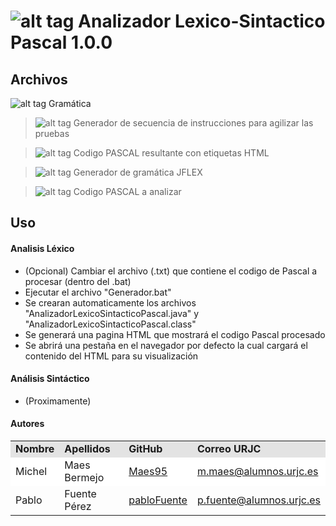 ![alt tag](http://icons.iconarchive.com/icons/fatcow/farm-fresh/32/page-white-code-red-icon.png) Analizador Lexico-Sintactico Pascal  1.0.0 
=========================================
Archivos  
------------------------
![alt tag](http://icons.iconarchive.com/icons/fatcow/farm-fresh/32/flex-icon.png) Gramática 

> ![alt tag](http://icons.iconarchive.com/icons/fatcow/farm-fresh/32/file-extension-bat-icon.png) Generador de secuencia de instrucciones para agilizar las pruebas

> ![alt tag](http://icons.iconarchive.com/icons/fatcow/farm-fresh/32/file-extension-html-icon.png) Codigo PASCAL resultante con etiquetas HTML 

> ![alt tag](http://icons.iconarchive.com/icons/fatcow/farm-fresh/32/file-extension-jar-icon.png) Generador de gramática JFLEX

> ![alt tag](http://icons.iconarchive.com/icons/fatcow/farm-fresh/32/file-extension-txt-icon.png) Codigo PASCAL a analizar

Uso  
------------------------
#### Analisis Léxico
- (Opcional) Cambiar el archivo (.txt) que contiene el codigo de Pascal a procesar (dentro del .bat)
- Ejecutar el archivo "Generador.bat"
- Se crearan automaticamente los archivos "AnalizadorLexicoSintacticoPascal.java" y "AnalizadorLexicoSintacticoPascal.class"
- Se generará una pagina HTML que mostrará el codigo Pascal procesado
- Se abrirá una pestaña en el navegador por defecto la cual cargará el contenido del HTML para su visualización

#### Análisis Sintáctico
- (Proximamente)

#### Autores
<!-- Tabla -->
<table cellspacing="0">
  <tr  style="background-color: #E3E3E3;">
    <td> <b>Nombre</b> </td>
    <td> <b>Apellidos</b> </td>
    <td> <b>GitHub</b> </td>
	  <td> <b>Correo URJC</b> </td>
  </tr>
  <tr style="background-color: #FFFFFF;">
    <td> Michel </td>
    <td> Maes Bermejo </td>
    <td> <a href="https://github.com/Maes95">  Maes95 </a></td>
	  <td> <a href="mailto:m.maes@alumnos.urjc.es"> m.maes@alumnos.urjc.es</a></td>
  </tr>
    <td> Pablo </td>
    <td> Fuente Pérez </td>
    <td> <a href="https://github.com/pabloFuente">  pabloFuente </a></td>
	  <td> <a href="mailto:p.fuente@alumnos.urjc.es"> p.fuente@alumnos.urjc.es</a></td>
  </tr>
</table>
<!-- Fin tabla -->

